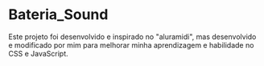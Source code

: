 # Bateria_Sound

Este projeto foi desenvolvido e inspirado no "aluramidi", 
mas desenvolvido e modificado por mim para melhorar minha aprendizagem e habilidade no CSS e JavaScript.